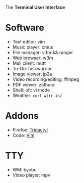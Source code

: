 The **Terminal User Interface**  

# Software
- Text editor: vim  
- Music player: cmus  
- File manager: vifm && ranger  
- Web browser: w3m
- Mail client: mutt
- To-Do: taskwarrior
- Image viewer: jp2a  
- Video recording/editing: ffmpeg  
- PDF viewer: zathura  
- Shell: ofc vi mode
- Weather: `curl wttr.in/`

# Addons
- Firefox: [Tridactyl](https://github.com/tridactyl/tridactyl)  
- Code: [Vim](https://github.com/VSCodeVim/Vim)  

# TTY
- WM: byobu  
- Video player: mpv
